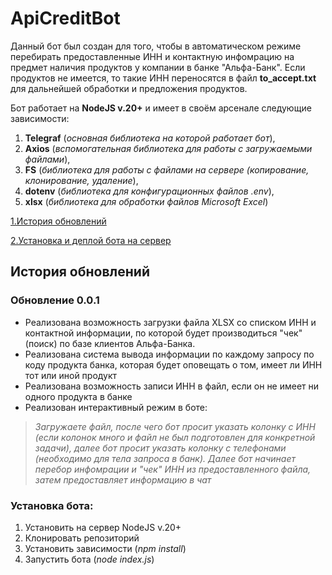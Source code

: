 # ApiCreditBot
Данный бот был создан для того, чтобы в автоматическом режиме перебирать предоставленные ИНН и контактную инфомрацию на предмет наличия продуктов у компании в банке "Альфа-Банк". Если продуктов не имеется, то такие ИНН переносятся в файл **to_accept.txt** для дальнейшей обработки и предложения продуктов. 

Бот работает на **NodeJS v.20+** и имеет в своём арсенале следующие зависимости:
1. **Telegraf** (*основная библиотека на которой работает бот*),
2. **Axios** (*вспомогательная библиотека для работы с загружаемыми файлами*),
3. **FS** (*библиотека для работы с файлами на сервере (копирование, клонирование, удаление*),
4. **dotenv** (*библиотека для конфигурационных файлов .env*),
5. **xlsx** (*библиотека для обработки файлов Microsoft Excel*)

[1.История обновлений](#история-обновлений)

[2.Установка и деплой бота на сервер](#установка-бота)
## История обновлений
### Обновление 0.0.1
- Реализована возможность загрузки файла XLSX со списком ИНН и контактной информации, по которой будет производиться "чек" (поиск) по базе клиентов Альфа-Банка.
- Реализована система вывода информации по каждому запросу по коду продукта банка, которая будет оповещать о том, имеет ли ИНН тот или иной продукт
- Реализована возможность записи ИНН в файл, если он не имеет ни одного продукта в банке
- Реализован интерактивный режим в боте:

> *Загружаете файл, после чего бот просит указать колонку с ИНН (если колонок много и файл не был подготовлен для конкретной задачи), далее бот просит указать колонку с телефонами (необходимо для тела запроса в банк). Далее бот начинает перебор инфомрации и "чек" ИНН из предоставленного файла, затем предоставляет информацию в чат*

### Установка бота:
1. Установить на сервер NodeJS v.20+
2. Клонировать репозиторий
3. Установить зависимости (*npm install*)
4. Запустить бота (*node index.js*)
